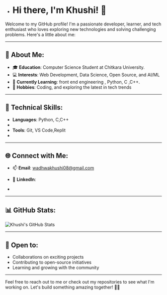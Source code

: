 - # Hi there, I'm Khushi! 👋

Welcome to my GitHub profile! I'm a passionate developer, learner, and tech enthusiast who loves exploring new technologies and solving challenging problems. Here's a little about me:

---

## 🌟 About Me:
- 🎓 **Education**: Computer Science Student at Chitkara University.
- 💻 **Interests**: Web Development, Data Science, Open Source, and AI/ML
- 🌱 **Currently Learning**: front end engineering , Python, C ,C++.
- 🚀 **Hobbies**: Coding, and exploring the latest in tech trends

---

## 💼 Technical Skills:
- **Languages**: Python, C,C++
- 
- **Tools**:  Git, VS Code,Replit
- 

---

## 🌐 Connect with Me:
- 📫 **Email**: wadhwakhushi08@gmail.com
- 💼 **LinkedIn**: 

- 

---

## 📊 GitHub Stats:
![Khushi's GitHub Stats](https://github-readme-stats.vercel.app/api?username=Khushi-080&show_icons=true&theme=radical)

---

## 🤝 Open to:
- Collaborations on exciting projects
- Contributing to open-source initiatives
- Learning and growing with the community

---

Feel free to reach out to me or check out my repositories to see what I'm working on. Let's build something amazing together! 🚀✨
